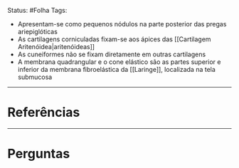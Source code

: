 Status: #Folha 
Tags:
<br/>
- Apresentam-se como pequenos nódulos na parte posterior das pregas ariepiglóticas
- As cartilagens corniculadas fixam-se aos ápices das [[Cartilagem Aritenóidea|aritenóideas]]
- As cuneiformes não se fixam diretamente em outras cartilagens
- A membrana quadrangular e o cone elástico são as partes superior e inferior da membrana fibroelástica da [[Laringe]], localizada na tela submucosa

____
# Referências
---
# Perguntas

